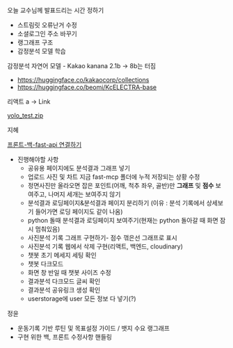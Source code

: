 오늘 교수님께 발표드리는 시간 정하기

- 스트림릿 오류난거 수정
- 소셜로그인 주소 바꾸기
- 랭그래프 구조
- 감정분석 모델 학습

감정분석 자연어 모델 - Kakao kanana 2.1b → 8b는 터짐

- https://huggingface.co/kakaocorp/collections
- https://huggingface.co/beomi/KcELECTRA-base

리액트 a → Link

[yolo_test.zip](attachment:eb303de9-6398-428d-8aa4-95f5ce09bc05:yolo_test.zip)

지혜

[프론트-백-fast-api 연결하기](https://www.notion.so/fast-api-2328e2324382804b9b86e82541b1994a?pvs=21)

- 진행해야할 사항
    - 공유용 페이지에도 분석결과 그래프 넣기
    - 업로드 사진 및 차트 지금 fast-mcp 폴더에 누적 저장되는 상황 수정
    - 정면사진만 올라오면 잡은 포인트(어깨, 척추 좌우, 골반)만 **그래프** 및 **점수** 보여주고, 나머지 세개는 보여주지 않기
    - 분석결과 로딩페이지&분석결과 페이지 분리하기 (이유 : 분석 기록에서 상세보기 들어가면 로딩 페이지도 같이 나옴)
    - python 돌때 분석결과 로딩페이지 보여주기(현재는 python 돌아갈 때 화면 잠시 멈춰있음)
    - 사진분석 기록 그래프 구현하기- 점수 꺾은선 그래프로 표시
    - 사진분석 기록 웹에서 삭제 구현(리액트, 백엔드, cloudinary)
    - 챗봇 초기 메세지 세팅 확인
    - 챗봇 다크모드
    - 화면 창 반일 때 챗봇 사이즈 수정
    - 결과분석 다크모드 글씨 확인
    - 결과분석 공유링크 생성 확인
    - userstorage에 user 모든 정보 다 넣기(?)

[](https://www.notion.so/2338e23243828074ad9fd11a47e2a6ae?pvs=21)

정윤

- 운동기록 기반 루틴 및 목표설정 가이드 / 뱃지 수요 랭그래프
- 구현 위한 백, 프론트 수정사항 핸들링
